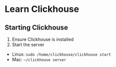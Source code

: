 # Learn Clickhouse

## Starting Clickhouse

1. Ensure Clickhouse is installed
2. Start the server
  - Linux: `sudo /home/clickhouse/clickhouse start`
  - Mac: `~/clickhouse server`
